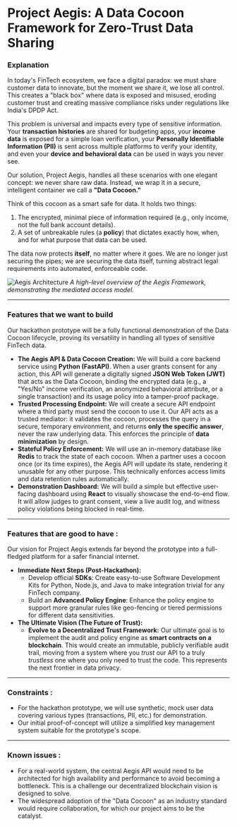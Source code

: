 # Project Aegis: A Data Cocoon Framework for Zero-Trust Data Sharing


### Explanation

In today's FinTech ecosystem, we face a digital paradox: we must share customer data to innovate, but the moment we share it, we lose all control. This creates a "black box" where data is exposed and misused, eroding customer trust and creating massive compliance risks under regulations like India's DPDP Act.

This problem is universal and impacts every type of sensitive information. Your **transaction histories** are shared for budgeting apps, your **income data** is exposed for a simple loan verification, your **Personally Identifiable Information (PII)** is sent across multiple platforms to verify your identity, and even your **device and behavioral data** can be used in ways you never see.

Our solution, Project Aegis, handles all these scenarios with one elegant concept: we never share raw data. Instead, we wrap it in a secure, intelligent container we call a **"Data Cocoon."**

Think of this cocoon as a smart safe for data. It holds two things:
1.  The encrypted, minimal piece of information required (e.g., only income, not the full bank account details).
2.  A set of unbreakable rules (a **policy**) that dictates exactly how, when, and for what purpose that data can be used.

The data now protects **itself**, no matter where it goes. We are no longer just securing the pipes; we are securing the data itself, turning abstract legal requirements into automated, enforceable code.

![Aegis Architecture](Project_Aegis_Architecture.png)
*A high-level overview of the Aegis Framework, demonstrating the mediated access model.*

---

### Features that we want to build

Our hackathon prototype will be a fully functional demonstration of the Data Cocoon lifecycle, proving its versatility in handling all types of sensitive FinTech data.

* **The Aegis API & Data Cocoon Creation:** We will build a core backend service using **Python (FastAPI)**. When a user grants consent for any action, this API will generate a digitally signed **JSON Web Token (JWT)** that acts as the Data Cocoon, binding the encrypted data (e.g., a "Yes/No" income verification, an anonymized behavioral attribute, or a single transaction) and its usage policy into a tamper-proof package.
* **Trusted Processing Endpoint:** We will create a secure API endpoint where a third party must send the cocoon to use it. Our API acts as a trusted mediator: it validates the cocoon, processes the query in a secure, temporary environment, and returns **only the specific answer**, never the raw underlying data. This enforces the principle of **data minimization** by design.
* **Stateful Policy Enforcement:** We will use an in-memory database like **Redis** to track the state of each cocoon. When a partner uses a cocoon once (or its time expires), the Aegis API will update its state, rendering it unusable for any other purpose. This technically enforces access limits and data retention rules automatically.
* **Demonstration Dashboard:** We will build a simple but effective user-facing dashboard using **React** to visually showcase the end-to-end flow. It will allow judges to grant consent, view a live audit log, and witness policy violations being blocked in real-time.

---

### Features that are good to have :

Our vision for Project Aegis extends far beyond the prototype into a full-fledged platform for a safer financial internet.

* **Immediate Next Steps (Post-Hackathon):**
    * Develop official **SDKs**: Create easy-to-use Software Development Kits for Python, Node.js, and Java to make integration trivial for any FinTech company.
    * Build an **Advanced Policy Engine**: Enhance the policy engine to support more granular rules like geo-fencing or tiered permissions for different data sensitivities.
* **The Ultimate Vision (The Future of Trust):**
    * **Evolve to a Decentralized Trust Framework:** Our ultimate goal is to implement the audit and policy engine as **smart contracts on a blockchain**. This would create an immutable, publicly verifiable audit trail, moving from a system where you *trust* our API to a truly *trustless* one where you only need to trust the code. This represents the next frontier in data privacy.

---

### Constraints :

* For the hackathon prototype, we will use synthetic, mock user data covering various types (transactions, PII, etc.) for demonstration.
* Our initial proof-of-concept will utilize a simplified key management system suitable for the prototype's scope.

---

### Known issues :

* For a real-world system, the central Aegis API would need to be architected for high availability and performance to avoid becoming a bottleneck. This is a challenge our decentralized blockchain vision is designed to solve.
* The widespread adoption of the "Data Cocoon" as an industry standard would require collaboration, for which our project aims to be the catalyst.
